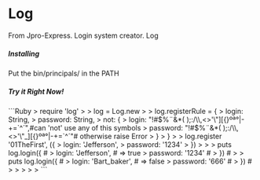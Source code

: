 # Log
From Jpro-Express. Login system creator. Log
<h5>Installing</h5>
<p>Put the bin/principals/ in the PATH</p>

<h5>Try it Right Now!</h5>
```Ruby
> require 'log'
>
> log = Log.new  
>
> log.registerRule = {
>   login: String,
>   password: String,
>   not: {
>     login: "!#$%¨&*( );:/\\,<>'\"][{}ºª°|-+=`^´",#can 'not' use any of this symbols
>     password: "!#$%¨&*( );:/\\,<>'\"_][{}ºª°|-+=`^´"# otherwise raise Error
>   }
> }
>
> log.register '01TheFirst', ({
>   login: 'Jefferson',
>   password: '1234'
> })
>
>
> puts log.login({               #
>   login: 'Jefferson',          # => true
>   password: '1234'             #
> })                             #
>
> puts log.login({               #
>   login: 'Bart_baker',         # => false
>   password: '666'              #
> })                             #
>
>
>
>
>
```
